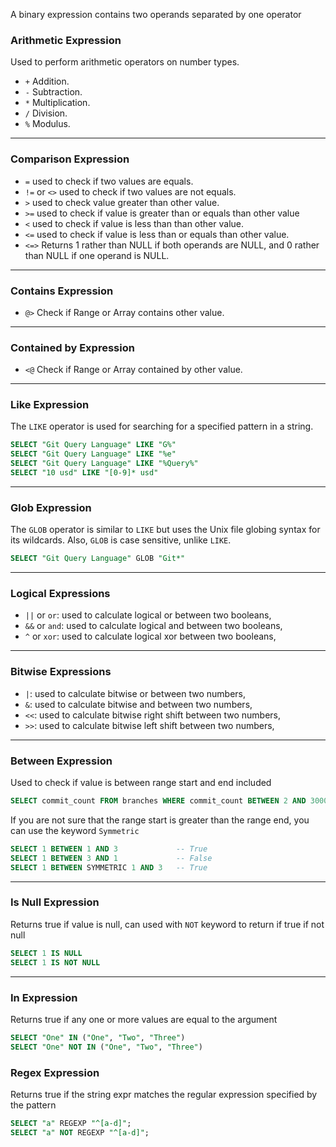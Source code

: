 A binary expression contains two operands separated by one operator

### Arithmetic Expression

Used to perform arithmetic operators on number types.

- `+` Addition.
- `-` Subtraction.
- `*` Multiplication.
- `/` Division.
- `%` Modulus.

---

### Comparison Expression
- `=` used to check if two values are equals.
- `!=` or `<>` used to check if two values are not equals.
- `>` used to check value greater than other value.
- `>=` used to check if value is greater than or equals than other value
- `<` used to check if value is less than than other value.
- `<=` used to check if value is less than or equals than other value.
- `<=>` Returns 1 rather than NULL if both operands are NULL, and 0 rather than NULL if one operand is NULL.

---

### Contains Expression

- `@>` Check if Range or Array contains other value.

---

### Contained by Expression

- `<@` Check if Range or Array contained by other value.

---

### Like Expression
The `LIKE` operator is used for searching for a specified pattern in a string.

```sql
SELECT "Git Query Language" LIKE "G%"
SELECT "Git Query Language" LIKE "%e"
SELECT "Git Query Language" LIKE "%Query%"
SELECT "10 usd" LIKE "[0-9]* usd"
```

---

### Glob Expression
The `GLOB` operator is similar to `LIKE` but uses the Unix file globing syntax for its wildcards. Also, `GLOB` is case sensitive, unlike `LIKE`.

```sql
SELECT "Git Query Language" GLOB "Git*"
```

---

### Logical Expressions

- `||` or `or`: used to calculate logical or between two booleans,
- `&&` or `and`: used to calculate logical and between two booleans,
- `^` or `xor`: used to calculate logical xor between two booleans,

---

### Bitwise Expressions

- `|`: used to calculate bitwise or between two numbers,
- `&`: used to calculate bitwise and between two numbers,
- `<<`: used to calculate bitwise right shift between two numbers,
- `>>`: used to calculate bitwise left shift between two numbers,
 
---

### Between Expression
Used to check if value is between range start and end included

```SQL
SELECT commit_count FROM branches WHERE commit_count BETWEEN 2 AND 30000
```

If you are not sure that the range start is greater than the range end, you can use the keyword `Symmetric`

```SQL
SELECT 1 BETWEEN 1 AND 3             -- True
SELECT 1 BETWEEN 3 AND 1             -- False
SELECT 1 BETWEEN SYMMETRIC 1 AND 3   -- True
```

---

### Is Null Expression
Returns true if value is null, can used with `NOT` keyword to return if true if not null

```SQL
SELECT 1 IS NULL
SELECT 1 IS NOT NULL
```

---

### In Expression
Returns true if any one or more values are equal to the argument

```SQL
SELECT "One" IN ("One", "Two", "Three")
SELECT "One" NOT IN ("One", "Two", "Three")
```

### Regex Expression
Returns true if the string expr matches the regular expression specified by the pattern

```SQL
SELECT "a" REGEXP "^[a-d]";
SELECT "a" NOT REGEXP "^[a-d]";
```
